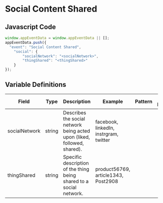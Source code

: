 # Social Content Shared

### 

## Javascript Code
```js
window.appEventData = window.appEventData || [];
appEventData.push({
  "event": "Social Content Shared",
    "social": {
        "socialNetwork": "<socialNetwork>",
        "thingShared": "<thingShared>"
    }
});
```

## Variable Definitions

|Field|Type|Description|Example|Pattern|Min Length|Max Length|Minimum|Maximum|Multiple Of|
| --- | --- | --- | --- | --- | --- | --- | --- | --- | --- |
|socialNetwork|string|Describes the social network being acted upon \(liked, followed, shared\). |facebook, linkedIn, instrgram, twitter|||||||
|thingShared|string|Specific description of the thing being shared to a social network.|product56769, article1343, Post2908|||||||



